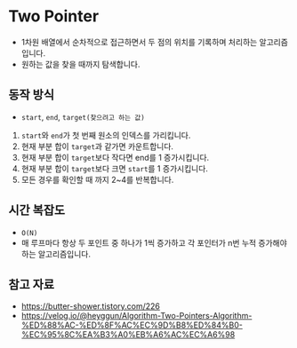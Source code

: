 # Two Pointer
- 1차원 배열에서 순차적으로 접근하면서 두 점의 위치를 기록하며 처리하는 알고리즘입니다.
- 원하는 값을 찾을 때까지 탐색합니다.
## 동작 방식
- `start`, `end`, `target(찾으려고 하는 값)`
1. `start`와 `end`가 첫 번째 원소의 인덱스를 가리킵니다.
2. 현재 부분 합이 `target`과 같가면 카운트합니다.
3. 현재 부분 합이 `target`보다 작다면 end를 1 증가시킵니다.
4. 현재 부분 합이 `target`보다 크면 `start`를 1 증가시킵니다.
5. 모든 경우를 확인할 때 까지 2~4를 반복합니다.
## 시간 복잡도
- `O(N)`
- 매 루프마다 항상 두 포인트 중 하나가 1씩 증가하고 각 포인터가 n번 누적 증가해야 하는 알고리즘입니다.
## 참고 자료
- https://butter-shower.tistory.com/226
- https://velog.io/@heyggun/Algorithm-Two-Pointers-Algorithm-%ED%88%AC-%ED%8F%AC%EC%9D%B8%ED%84%B0-%EC%95%8C%EA%B3%A0%EB%A6%AC%EC%A6%98
